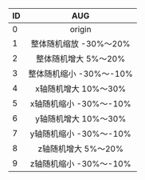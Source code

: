 |ID |         AUG           | 
|---|:---------------------:|
| 0 |        origin         | 
| 1 | 整体随机缩放 -30%～20%  |
| 2 | 整体随机增大 5%～20%    |
| 3 | 整体随机缩小 -30%～-10% |
| 4 | x轴随机增大 10%～30%    |
| 5 | x轴随机缩小 -30%～-10%  |
| 6 | y轴随机增大 10%～30%    |
| 7 | y轴随机缩小 -30%～-10%  |
| 8 | z轴随机增大 5%～20%     |
| 9 | z轴随机缩小 -30%～-10%  |

